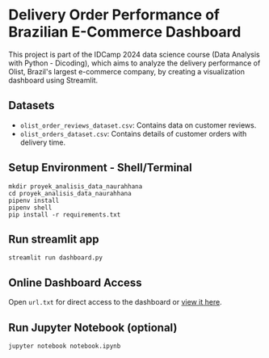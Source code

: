 # Delivery Order Performance of Brazilian E-Commerce Dashboard
This project is part of the IDCamp 2024 data science course (Data Analysis with Python - Dicoding), which aims to analyze the delivery performance of Olist, Brazil's largest e-commerce company, by creating a visualization dashboard using Streamlit.

## Datasets
- `olist_order_reviews_dataset.csv`: Contains data on customer reviews.
- `olist_orders_dataset.csv`: Contains details of customer orders with delivery time.

## Setup Environment - Shell/Terminal
```
mkdir proyek_analisis_data_naurahhana
cd proyek_analisis_data_naurahhana
pipenv install
pipenv shell
pip install -r requirements.txt
```

## Run streamlit app
```
streamlit run dashboard.py
```

## Online Dashboard Access
Open `url.txt` for direct access to the dashboard or [view it here](https://course-project-gdyobv9etbscuf8dpjcciy.streamlit.app/).

## Run Jupyter Notebook (optional)

```
jupyter notebook notebook.ipynb
```
